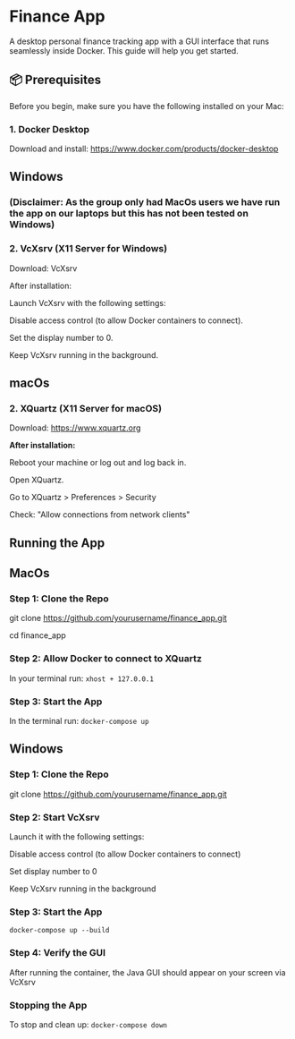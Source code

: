 # Finance App
A desktop personal finance tracking app with a GUI interface that runs seamlessly inside Docker. 
This guide will help you get started.

## 📦 Prerequisites
Before you begin, make sure you have the following installed on your Mac:

### 1. Docker Desktop
   Download and install: https://www.docker.com/products/docker-desktop

   ## Windows

   ### (Disclaimer: As the group only had MacOs users we have run the app on our laptops but this has not been tested on Windows)
      
   ### 2. VcXsrv (X11 Server for Windows)
   Download: VcXsrv
   
   After installation:
   
   Launch VcXsrv with the following settings:
   
   Disable access control (to allow Docker containers to connect).
   
   Set the display number to 0.
   
   Keep VcXsrv running in the background.

   ## macOs 

   ### 2. XQuartz (X11 Server for macOS)
   Download: https://www.xquartz.org

**After installation:**

Reboot your machine or log out and log back in.

Open XQuartz.

Go to XQuartz > Preferences > Security

Check: "Allow connections from network clients"

## Running the App

## MacOs 

   ### Step 1: Clone the Repo
   git clone https://github.com/yourusername/finance_app.git
   
   cd finance_app
   
   ### Step 2: Allow Docker to connect to XQuartz
   In your terminal run:
   `xhost + 127.0.0.1`
   
   ### Step 3: Start the App
   In the terminal run:
   `docker-compose up`

## Windows

   ### Step 1: Clone the Repo
   git clone https://github.com/yourusername/finance_app.git

   ### Step 2: Start VcXsrv
   Launch it with the following settings:
   
   Disable access control (to allow Docker containers to connect)
   
   Set display number to 0
   
   Keep VcXsrv running in the background

   ### Step 3: Start the App
   `docker-compose up --build`

   ### Step 4: Verify the GUI
   After running the container, the Java GUI should appear on your screen via VcXsrv
   

   

### Stopping the App
To stop and clean up:
`docker-compose down`


